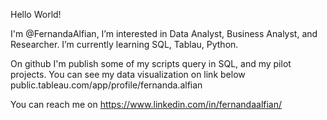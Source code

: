 Hello World! 

I'm @FernandaAlfian, I’m interested in Data Analyst, Business Analyst, and Researcher.
I’m currently learning SQL, Tablau, Python. 

On github I'm publish some of my scripts query in SQL, and my pilot projects.
You can see my data visualization on link below
public.tableau.com/app/profile/fernanda.alfian

You can reach me on
https://www.linkedin.com/in/fernandaalfian/
